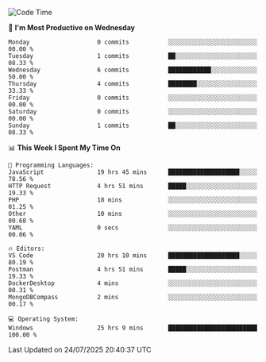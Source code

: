 <!--START_SECTION:waka-->
![Code Time](http://img.shields.io/badge/Code%20Time-5%2C373%20hrs%2033%20mins-blue)

📅 **I'm Most Productive on Wednesday** 

```text
Monday                   0 commits           ░░░░░░░░░░░░░░░░░░░░░░░░░   00.00 % 
Tuesday                  1 commits           ██░░░░░░░░░░░░░░░░░░░░░░░   08.33 % 
Wednesday                6 commits           ████████████░░░░░░░░░░░░░   50.00 % 
Thursday                 4 commits           ████████░░░░░░░░░░░░░░░░░   33.33 % 
Friday                   0 commits           ░░░░░░░░░░░░░░░░░░░░░░░░░   00.00 % 
Saturday                 0 commits           ░░░░░░░░░░░░░░░░░░░░░░░░░   00.00 % 
Sunday                   1 commits           ██░░░░░░░░░░░░░░░░░░░░░░░   08.33 % 
```


📊 **This Week I Spent My Time On** 

```text
💬 Programming Languages: 
JavaScript               19 hrs 45 mins      ████████████████████░░░░░   78.56 % 
HTTP Request             4 hrs 51 mins       █████░░░░░░░░░░░░░░░░░░░░   19.33 % 
PHP                      18 mins             ░░░░░░░░░░░░░░░░░░░░░░░░░   01.25 % 
Other                    10 mins             ░░░░░░░░░░░░░░░░░░░░░░░░░   00.68 % 
YAML                     0 secs              ░░░░░░░░░░░░░░░░░░░░░░░░░   00.06 % 

🔥 Editors: 
VS Code                  20 hrs 10 mins      ████████████████████░░░░░   80.19 % 
Postman                  4 hrs 51 mins       █████░░░░░░░░░░░░░░░░░░░░   19.33 % 
DockerDesktop            4 mins              ░░░░░░░░░░░░░░░░░░░░░░░░░   00.31 % 
MongoDBCompass           2 mins              ░░░░░░░░░░░░░░░░░░░░░░░░░   00.17 % 

💻 Operating System: 
Windows                  25 hrs 9 mins       █████████████████████████   100.00 % 
```


 Last Updated on 24/07/2025 20:40:37 UTC
<!--END_SECTION:waka-->
